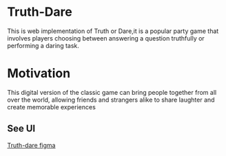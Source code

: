 # Truth-Dare

This is web implementation of Truth or Dare,it is a popular party game that involves players choosing between answering a question truthfully or performing a daring task.

# Motivation

 This digital version of the classic game can bring people together from all over the world, allowing friends and strangers alike to share laughter and create memorable experiences

## See UI
[Truth-dare figma](https://www.figma.com/design/EaXL5oWhmA5DLRaOVWqe4V/Truth%2FDare?node-id=0-1&t=4pjKlaQRDb4PXU4g-1)
